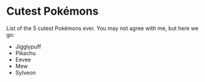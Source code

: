# Cutest Pokémons
List of the 5 cutest Pokémons ever.
You may not agree with me, but here we go:
  <ul>
      <li id="Jigglypuff">Jigglypuff</li>
      <li id="Pikachu">Pikachu</li>
      <li id="Eevee">Eevee</li>
      <li id="Mew">Mew</li>
      <li id="Sylveon">Sylveon</li>
  </ul>
